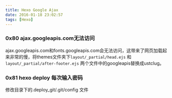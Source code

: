 ```yaml
---
title: Hexo Google Ajax
date: 2016-01-18 23:02:57
tags: [Hexo]
---
```


### 0x80 ajax.googleapis.com无法访问
ajax.googleapis.com和fonts.googleapis.com会无法访问，这带来了网页加载起来非常的慢，将themes文件夹下`layout/_partial/head.ejs` 和`layout/_partial/after-footer.ejs` 两个文件中的googleapis替换成ustclug。

### 0x81 hexo deploy 每次输入密码
修改目录下的.deploy_git/.git/config 文件
